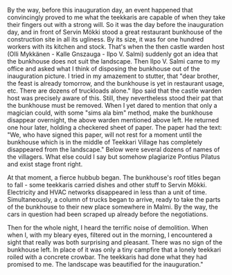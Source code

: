 
By the way, before this inauguration day, an event happened that convincingly proved to me what the teekkaris are capable of when they take their fingers out with a strong will. So it was the day before the inauguration day, and in front of Servin Mökki stood a great restaurant bunkhouse of the construction site in all its ugliness. By its size, it was for one hundred workers with its kitchen and stock. That's when the then castle warden host (Olli Mykkänen - Kalle Gnszauga - Ilpo V. Salmi) suddenly got an idea that the bunkhouse does not suit the landscape. Then Ilpo V. Salmi came to my office and asked what I think of disposing the bunkhouse out of the inauguration picture. I tried in my amazement to stutter, that "dear brother, the feast is already tomorrow, and the bunkhouse is yet in restaurant usage, etc. There are dozens of truckloads alone." Ilpo said that the castle warden host was precisely aware of this. Still, they nevertheless stood their pat that the bunkhouse must be removed. When I yet dared to mention that only a magician could, with some "sims ala bim" method, make the bunkhouse disappear overnight, the above warden mentioned above left. He returned one hour later, holding a checkered sheet of paper. The paper had the text: "We, who have signed this paper, will not rest for a moment until the bunkhouse which is in the middle of Teekkari Village has completely disappeared from the landscape." Below were several dozens of names of the villagers. What else could I say but somehow plagiarize Pontius Pilatus and exist stage front right.

At that moment, a fierce hubbub began. The bunkhouse's roof titles began to fall - some teekkaris carried dishes and other stuff to Servin Mökki. Electricity and HVAC networks disappeared in less than a unit of time. Simultaneously, a column of trucks began to arrive, ready to take the parts of the bunkhouse to their new place somewhere in Malmi. By the way, the cars in question had been scraped up already before the negotiations.

Then for the whole night, I heard the terrific noise of demolition. When when I, with my bleary eyes, filtered out in the morning, I encountered a sight that really was both surprising and pleasant. There was no sign of the bunkhouse left. In place of it was only a tiny campfire that a lonely teekkari roiled with a concrete crowbar. The teekkaris had done what they had promised to me. The landscape was beautified for the inauguration."